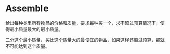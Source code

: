# Assemble

给出每种类里所有物品的价格和质量，要求每种买一个，求不超过预算情况下，使得最小质量最大的最小质量。

二分这个最小质量，买比这个质量大的最便宜的物品，如果这样还超过预算，那就不可能达到这个质量。
